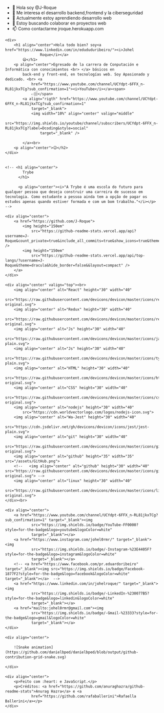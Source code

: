 - 👋 Hola soy @J-Roque
- 👀 Me interesa el desarrollo backend,frontend y la ciberseguridad
- 🌱 Actualmente estoy aprendiendo desarrollo web 
- 💞️ Estoy buscando colaborar en proyectos web
- 📫 Como contactarme  jroque.herokuapp.com
<!---
J-Roque/J-Roque is a ✨ special ✨ repository because its `README.md` (this file) appears on your GitHub profile.
You can click the Preview link to take a look at your changes.
--->

    <div>
        <h1 align="center">Hola todo bien? soy<a href="https://www.linkedin.com/in/edududuribeiro/"><i>Johel
                    Roque</i></a>
            😃️</h1>
        <p align="center">Egresado de la carrera de Conputación e Informática con conocimientos <br> </a> básicos en
            back-end y front-end, en tecnologías web. Soy Apasionado y dedicado. <br> <a
                href="https://www.youtube.com/channel/UCYdpt-6FFX_n-RL81jkxTCg?sub_confirmation=1"><i>YouTube</i></a><span>
                👉🏽️</span>
            <a align="rigth" href="https://www.youtube.com/channel/UCYdpt-6FFX_n-RL81jkxTCg?sub_confirmation=1"
                target="_blank">
                <img width="10%" align="center" valign="middle"
                    src="https://img.shields.io/youtube/channel/subscribers/UCYdpt-6FFX_n-RL81jkxTCg?label=Dcoding&style=social"
                    target="_blank" />

            </a><br>
        <p align="center">😉️</h2>
    </div>


    <!-- <h1 align="center"> 
            Trybe
          </h1>
          
          <p align="center"><i>"A Trybe é uma escola do futuro para qualquer pessoa que deseja construir uma carreira de sucesso em tecnologia. Como estudante a pessoa ainda tem a opção de pagar os estudos apenas quando estiver formada e com um bom trabalho."</i></p> -->

    <div align="center">
        <a href="https://github.com/J-Roque">
            <img height="150em"
                src="https://github-readme-stats.vercel.app/api?username=J-Roque&count_private=true&include_all_commits=true&show_icons=true&theme=dracula&hide_border=false&show_owner=true" />
            <img height="150em"
                src="https://github-readme-stats.vercel.app/api/top-langs/?username=J-Roque&theme=dracula&hide_border=false&&layout=compact" />
        </a>
    </div>

    <div align="center" valign="top"><br>
        <img align="center" alt="React" height="30" width="40"
            src="https://raw.githubusercontent.com/devicons/devicon/master/icons/react/react-original.svg">
        <img align="center" alt="Redux" height="30" width="40"
            src="https://raw.githubusercontent.com/devicons/devicon/master/icons/redux/redux-original.svg">
        <img align="center" alt="Js" height="30" width="40"
            src="https://raw.githubusercontent.com/devicons/devicon/master/icons/javascript/javascript-plain.svg">
        <img align="center" alt="Js" height="30" width="40"
            src="https://raw.githubusercontent.com/devicons/devicon/master/icons/typescript/typescript-plain.svg">
        <img align="center" alt="HTML" height="30" width="40"
            src="https://raw.githubusercontent.com/devicons/devicon/master/icons/html5/html5-original.svg">
        <img align="center" alt="CSS" height="30" width="40"
            src="https://raw.githubusercontent.com/devicons/devicon/master/icons/css3/css3-original.svg">
        <img align="center" alt="nodejs" height="30" width="40"
            src="https://cdn.worldvectorlogo.com/logos/nodejs-icon.svg">
        <img align="center" alt="Wa-Jest" height="30" width="40"
            src="https://cdn.jsdelivr.net/gh/devicons/devicon/icons/jest/jest-plain.svg">
        <img align="center" alt="git" height="30" width="40"
            src="https://raw.githubusercontent.com/devicons/devicon/master/icons/git/git-original.svg">
        <img align="center" alt="github" height="35" width="35" src="/assets/GitHub.png">
        <!--   <img align="center" alt="github" height="30" width="40" src="https://raw.githubusercontent.com/devicons/devicon/master/icons/github/github-original.svg"> -->
        <img align="center" alt="linux" height="30" width="40"
            src="https://raw.githubusercontent.com/devicons/devicon/master/icons/linux/linux-original.svg">
    </div><br>

    <div align="center">
        <a href="https://www.youtube.com/channel/UCYdpt-6FFX_n-RL81jkxTCg?sub_confirmation=1" target="_blank"><img
                src="https://img.shields.io/badge/YouTube-FF0000?style=for-the-badge&logo=youtube&logoColor=white"
                target="_blank"></a>
        <a href="https://www.instagram.com/johel0rmr/" target="_blank"><img
                src="https://img.shields.io/badge/-Instagram-%23E4405F?style=for-the-badge&logo=instagram&logoColor=white"
                target="_blank"></a>
        <!-- <a href="https://www.facebook.com/pr.eduardoribeiro" target="_blank"><img src="https://img.shields.io/badge/Facebook-1877F2?style=for-the-badge&logo=facebook&logoColor=white" target="_blank"></a>  -->
        <a href="https://www.linkedin.com/in/johelroque/" target="_blank"><img
                src="https://img.shields.io/badge/-LinkedIn-%230077B5?style=for-the-badge&logo=linkedin&logoColor=white"
                target="_blank"></a>
        <a href="mailto:johel0rmr@gmail.com"><img
                src="https://img.shields.io/badge/-Gmail-%23333?style=for-the-badge&logo=gmail&logoColor=white"
                target="_blank"></a>
    </div>

    <div align="center">

        ![Snake animation](https://github.com/danielbped/danielbped/blob/output/github-contribution-grid-snake.svg)

    </div>

    <div align="center">
        <p>Feito com :heart: e JavaScript.</p>
        <p>Créditos: <a href="https://github.com/anuraghazra/github-readme-stats">Anurag Hazra</a> e <a
                href="https://github.com/rafaballerini">Rafaella Ballerini</a></p>
    </div>
